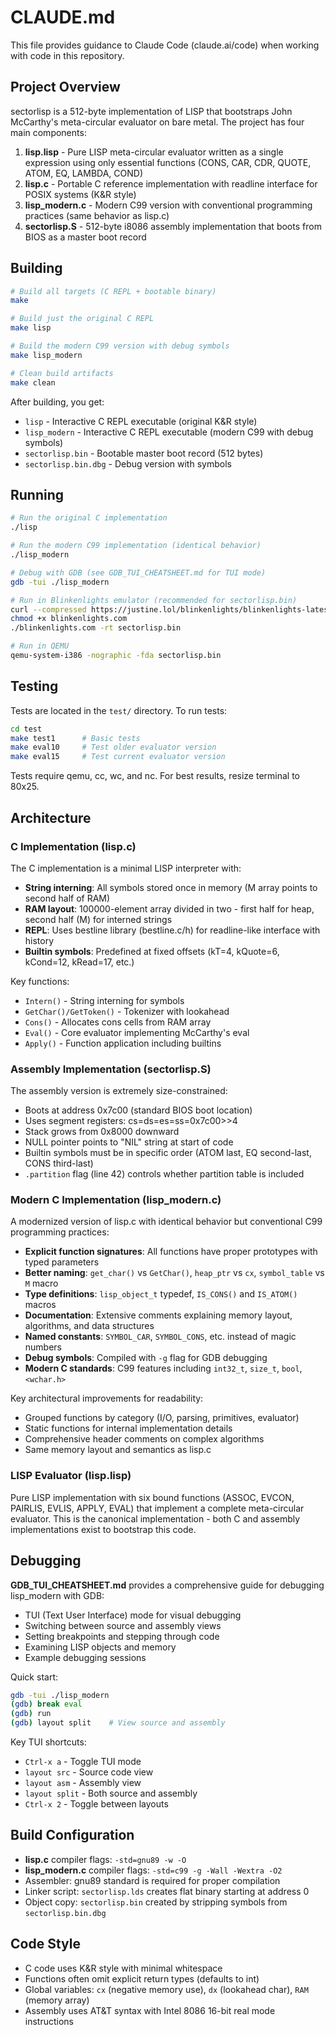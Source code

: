 # CLAUDE.md

This file provides guidance to Claude Code (claude.ai/code) when working with code in this repository.

## Project Overview

sectorlisp is a 512-byte implementation of LISP that bootstraps John McCarthy's meta-circular evaluator on bare metal. The project has four main components:

1. **lisp.lisp** - Pure LISP meta-circular evaluator written as a single expression using only essential functions (CONS, CAR, CDR, QUOTE, ATOM, EQ, LAMBDA, COND)
2. **lisp.c** - Portable C reference implementation with readline interface for POSIX systems (K&R style)
3. **lisp_modern.c** - Modern C99 version with conventional programming practices (same behavior as lisp.c)
4. **sectorlisp.S** - 512-byte i8086 assembly implementation that boots from BIOS as a master boot record

## Building

```sh
# Build all targets (C REPL + bootable binary)
make

# Build just the original C REPL
make lisp

# Build the modern C99 version with debug symbols
make lisp_modern

# Clean build artifacts
make clean
```

After building, you get:
- `lisp` - Interactive C REPL executable (original K&R style)
- `lisp_modern` - Interactive C REPL executable (modern C99 with debug symbols)
- `sectorlisp.bin` - Bootable master boot record (512 bytes)
- `sectorlisp.bin.dbg` - Debug version with symbols

## Running

```sh
# Run the original C implementation
./lisp

# Run the modern C99 implementation (identical behavior)
./lisp_modern

# Debug with GDB (see GDB_TUI_CHEATSHEET.md for TUI mode)
gdb -tui ./lisp_modern

# Run in Blinkenlights emulator (recommended for sectorlisp.bin)
curl --compressed https://justine.lol/blinkenlights/blinkenlights-latest.com >blinkenlights.com
chmod +x blinkenlights.com
./blinkenlights.com -rt sectorlisp.bin

# Run in QEMU
qemu-system-i386 -nographic -fda sectorlisp.bin
```

## Testing

Tests are located in the `test/` directory. To run tests:

```sh
cd test
make test1      # Basic tests
make eval10     # Test older evaluator version
make eval15     # Test current evaluator version
```

Tests require qemu, cc, wc, and nc. For best results, resize terminal to 80x25.

## Architecture

### C Implementation (lisp.c)

The C implementation is a minimal LISP interpreter with:
- **String interning**: All symbols stored once in memory (M array points to second half of RAM)
- **RAM layout**: 100000-element array divided in two - first half for heap, second half (M) for interned strings
- **REPL**: Uses bestline library (bestline.c/h) for readline-like interface with history
- **Builtin symbols**: Predefined at fixed offsets (kT=4, kQuote=6, kCond=12, kRead=17, etc.)

Key functions:
- `Intern()` - String interning for symbols
- `GetChar()/GetToken()` - Tokenizer with lookahead
- `Cons()` - Allocates cons cells from RAM array
- `Eval()` - Core evaluator implementing McCarthy's eval
- `Apply()` - Function application including builtins

### Assembly Implementation (sectorlisp.S)

The assembly version is extremely size-constrained:
- Boots at address 0x7c00 (standard BIOS boot location)
- Uses segment registers: cs=ds=es=ss=0x7c00>>4
- Stack grows from 0x8000 downward
- NULL pointer points to "NIL" string at start of code
- Builtin symbols must be in specific order (ATOM last, EQ second-last, CONS third-last)
- `.partition` flag (line 42) controls whether partition table is included

### Modern C Implementation (lisp_modern.c)

A modernized version of lisp.c with identical behavior but conventional C99 programming practices:
- **Explicit function signatures**: All functions have proper prototypes with typed parameters
- **Better naming**: `get_char()` vs `GetChar()`, `heap_ptr` vs `cx`, `symbol_table` vs `M` macro
- **Type definitions**: `lisp_object_t` typedef, `IS_CONS()` and `IS_ATOM()` macros
- **Documentation**: Extensive comments explaining memory layout, algorithms, and data structures
- **Named constants**: `SYMBOL_CAR`, `SYMBOL_CONS`, etc. instead of magic numbers
- **Debug symbols**: Compiled with `-g` flag for GDB debugging
- **Modern C standards**: C99 features including `int32_t`, `size_t`, `bool`, `<wchar.h>`

Key architectural improvements for readability:
- Grouped functions by category (I/O, parsing, primitives, evaluator)
- Static functions for internal implementation details
- Comprehensive header comments on complex algorithms
- Same memory layout and semantics as lisp.c

### LISP Evaluator (lisp.lisp)

Pure LISP implementation with six bound functions (ASSOC, EVCON, PAIRLIS, EVLIS, APPLY, EVAL) that implement a complete meta-circular evaluator. This is the canonical implementation - both C and assembly implementations exist to bootstrap this code.

## Debugging

**GDB_TUI_CHEATSHEET.md** provides a comprehensive guide for debugging lisp_modern with GDB:
- TUI (Text User Interface) mode for visual debugging
- Switching between source and assembly views
- Setting breakpoints and stepping through code
- Examining LISP objects and memory
- Example debugging sessions

Quick start:
```sh
gdb -tui ./lisp_modern
(gdb) break eval
(gdb) run
(gdb) layout split    # View source and assembly
```

Key TUI shortcuts:
- `Ctrl-x a` - Toggle TUI mode
- `layout src` - Source code view
- `layout asm` - Assembly view
- `layout split` - Both source and assembly
- `Ctrl-x 2` - Toggle between layouts

## Build Configuration

- **lisp.c** compiler flags: `-std=gnu89 -w -O`
- **lisp_modern.c** compiler flags: `-std=c99 -g -Wall -Wextra -O2`
- Assembler: gnu89 standard is required for proper compilation
- Linker script: `sectorlisp.lds` creates flat binary starting at address 0
- Object copy: `sectorlisp.bin` created by stripping symbols from `sectorlisp.bin.dbg`

## Code Style

- C code uses K&R style with minimal whitespace
- Functions often omit explicit return types (defaults to int)
- Global variables: `cx` (negative memory use), `dx` (lookahead char), `RAM` (memory array)
- Assembly uses AT&T syntax with Intel 8086 16-bit real mode instructions
